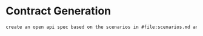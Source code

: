 # Contract Generation

```txt
create an open api spec based on the scenarios in #file:scenarios.md and the rules in #file:api.md and apply the spec to #file:dogwalk.oas.0.0.yaml
```
